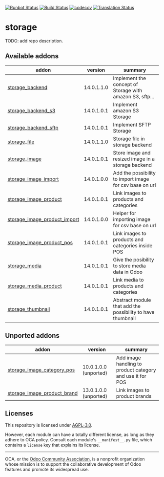[![Runbot Status](https://runbot.odoo-community.org/runbot/badge/flat/275/14.0.svg)](https://runbot.odoo-community.org/runbot/repo/github-com-oca-storage-275)
[![Build Status](https://travis-ci.com/OCA/storage.svg?branch=14.0)](https://travis-ci.com/OCA/storage)
[![codecov](https://codecov.io/gh/OCA/storage/branch/14.0/graph/badge.svg)](https://codecov.io/gh/OCA/storage)
[![Translation Status](https://translation.odoo-community.org/widgets/storage-14-0/-/svg-badge.svg)](https://translation.odoo-community.org/engage/storage-14-0/?utm_source=widget)

<!-- /!\ do not modify above this line -->

# storage

TODO: add repo description.

<!-- /!\ do not modify below this line -->

<!-- prettier-ignore-start -->

[//]: # (addons)

Available addons
----------------
addon | version | summary
--- | --- | ---
[storage_backend](storage_backend/) | 14.0.1.1.0 | Implement the concept of Storage with amazon S3, sftp...
[storage_backend_s3](storage_backend_s3/) | 14.0.1.0.1 | Implement amazon S3 Storage
[storage_backend_sftp](storage_backend_sftp/) | 14.0.1.0.1 | Implement SFTP Storage
[storage_file](storage_file/) | 14.0.1.1.0 | Storage file in storage backend
[storage_image](storage_image/) | 14.0.1.0.1 | Store image and resized image in a storage backend
[storage_image_import](storage_image_import/) | 14.0.1.0.0 | Add the possibility to import image for csv base on url
[storage_image_product](storage_image_product/) | 14.0.1.0.1 | Link images to products and categories
[storage_image_product_import](storage_image_product_import/) | 14.0.1.0.0 | Helper for importing image for csv base on url
[storage_image_product_pos](storage_image_product_pos/) | 14.0.1.0.1 | Link images to products and categories inside POS
[storage_media](storage_media/) | 14.0.1.0.1 | Give the posibility to store media data in Odoo
[storage_media_product](storage_media_product/) | 14.0.1.0.1 | Link media to products and categories
[storage_thumbnail](storage_thumbnail/) | 14.0.1.0.1 | Abstract module that add the possibility to have thumbnail


Unported addons
---------------
addon | version | summary
--- | --- | ---
[storage_image_category_pos](storage_image_category_pos/) | 10.0.1.0.0 (unported) | Add image handling to product category and use it for POS
[storage_image_product_brand](storage_image_product_brand/) | 13.0.1.0.0 (unported) | Link images to product brands

[//]: # (end addons)

<!-- prettier-ignore-end -->

## Licenses

This repository is licensed under [AGPL-3.0](LICENSE).

However, each module can have a totally different license, as long as they adhere to OCA
policy. Consult each module's `__manifest__.py` file, which contains a `license` key
that explains its license.

----

OCA, or the [Odoo Community Association](http://odoo-community.org/), is a nonprofit
organization whose mission is to support the collaborative development of Odoo features
and promote its widespread use.
